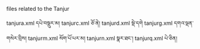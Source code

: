 
files related to the Tanjur

tanjura.xml དཔེ་བསྡུར་མ།
tanjurc.xml	ཅོ་ནེ།
tanjurd.xml	སྡེ་དགེ
tanjurg.xml	དགའ་ལྡན་གསེར་བྲིས།
tanjurm.xml	སོག་པོ་པར་མ།
tanjurn.xml	སྣར་ཐང་།
tanjurq.xml པེ་ཅིན།
